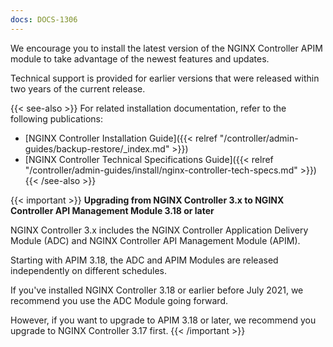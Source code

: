 ```yaml
---
docs: DOCS-1306
---
```


We encourage you to install the latest version of the NGINX Controller APIM module to take advantage of the newest features and updates.

Technical support is provided for earlier versions that were released within two years of the current release.

{{< see-also >}}
For related installation documentation, refer to the following publications:

- [NGINX Controller Installation Guide]({{< relref "/controller/admin-guides/backup-restore/_index.md" >}})
- [NGINX Controller Technical Specifications Guide]({{< relref "/controller/admin-guides/install/nginx-controller-tech-specs.md" >}})
{{< /see-also >}}

{{< important >}}
**Upgrading from NGINX Controller 3.x to NGINX Controller API Management Module 3.18 or later**

NGINX Controller 3.x includes the NGINX Controller Application Delivery Module (ADC) and NGINX Controller API Management Module (APIM).

Starting with APIM 3.18, the ADC and APIM Modules are released independently on different schedules.

If you've installed NGINX Controller 3.18 or earlier before July 2021, we recommend you use the ADC Module going forward.

However, if you want to upgrade to APIM 3.18 or later, we recommend you upgrade to NGINX Controller 3.17 first.
{{< /important >}}
